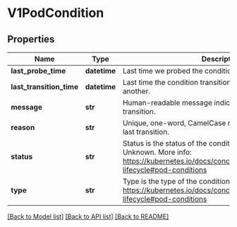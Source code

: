 # V1PodCondition

## Properties
Name | Type | Description | Notes
------------ | ------------- | ------------- | -------------
**last_probe_time** | **datetime** | Last time we probed the condition. | [optional] 
**last_transition_time** | **datetime** | Last time the condition transitioned from one status to another. | [optional] 
**message** | **str** | Human-readable message indicating details about last transition. | [optional] 
**reason** | **str** | Unique, one-word, CamelCase reason for the condition&#39;s last transition. | [optional] 
**status** | **str** | Status is the status of the condition. Can be True, False, Unknown. More info: https://kubernetes.io/docs/concepts/workloads/pods/pod-lifecycle#pod-conditions | 
**type** | **str** | Type is the type of the condition. More info: https://kubernetes.io/docs/concepts/workloads/pods/pod-lifecycle#pod-conditions | 

[[Back to Model list]](../README.md#documentation-for-models) [[Back to API list]](../README.md#documentation-for-api-endpoints) [[Back to README]](../README.md)


